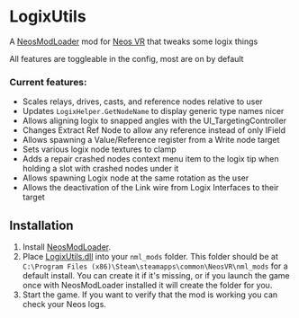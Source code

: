 # LogixUtils

A [NeosModLoader](https://github.com/zkxs/NeosModLoader) mod for [Neos VR](https://neos.com/) that tweaks some logix things

All features are toggleable in the config, most are on by default

### Current features: 
 - Scales relays, drives, casts, and reference nodes relative to user
 - Updates `LogixHelper.GetNodeName` to display generic type names nicer
 - Allows aligning logix to snapped angles with the UI_TargetingController
 - Changes Extract Ref Node to allow any reference instead of only IField
 - Allows spawning a Value/Reference register from a Write node target
 - Sets various logix node textures to clamp
 - Adds a repair crashed nodes context menu item to the logix tip when holding a slot with crashed nodes under it
 - Allows spawning Logix node at the same rotation as the user
 - Allows the deactivation of the Link wire from Logix Interfaces to their target

## Installation
1. Install [NeosModLoader](https://github.com/zkxs/NeosModLoader).
1. Place [LogixUtils.dll](https://github.com/badhaloninja/LogixUtils/releases/latest/download/LogixUtils.dll) into your `nml_mods` folder. This folder should be at `C:\Program Files (x86)\Steam\steamapps\common\NeosVR\nml_mods` for a default install. You can create it if it's missing, or if you launch the game once with NeosModLoader installed it will create the folder for you.
1. Start the game. If you want to verify that the mod is working you can check your Neos logs.
